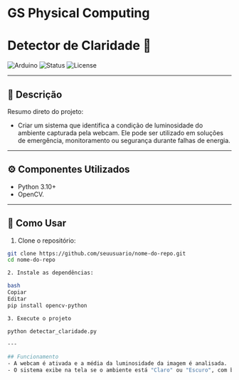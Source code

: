 # GS Physical Computing

# Detector de Claridade 🚀

![Arduino](https://img.shields.io/badge/Platform-Arduino-blue?style=flat&logo=arduino)
![Status](https://img.shields.io/badge/Status-Em%20Desenvolvimento-yellow)
![License](https://img.shields.io/badge/License-MIT-green)

---

## 📌 Descrição

Resumo direto do projeto:  
- Criar um sistema que identifica a condição de luminosidade do ambiente capturada pela webcam. Ele pode ser utilizado em soluções de emergência, monitoramento ou segurança durante falhas de energia.
---

## ⚙️ Componentes Utilizados

- Python 3.10+
- OpenCV.

---

## 🔧 Como Usar

1. Clone o repositório:

```bash
git clone https://github.com/seuusuario/nome-do-repo.git
cd nome-do-repo

2. Instale as dependências:

bash
Copiar
Editar
pip install opencv-python

3. Execute o projeto

python detectar_claridade.py

---

## Funcionamento
- A webcam é ativada e a média da luminosidade da imagem é analisada.
- O sistema exibe na tela se o ambiente está "Claro" ou "Escuro", com base em um limiar ajustável.
